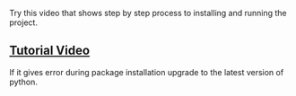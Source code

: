 Try this video that shows step by step process to installing and running the project.

## [Tutorial Video](https://drive.google.com/file/d/1JpWRs7erkSG8iWnwYFkEz-mo-UhmfN5U/view?usp=sharing)

If it gives error during package installation upgrade to the latest version of python.
